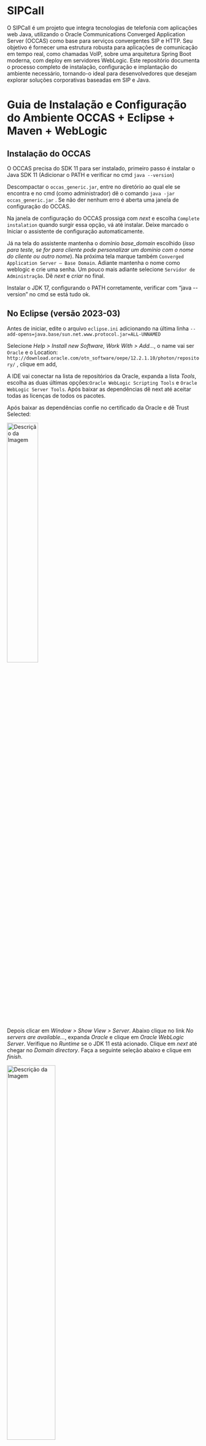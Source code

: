 # SIPCall

O SIPCall é um projeto que integra tecnologias de telefonia com aplicações web Java, utilizando o Oracle Communications Converged Application Server (OCCAS) como base para serviços convergentes SIP e HTTP. Seu objetivo é fornecer uma estrutura robusta para aplicações de comunicação em tempo real, como chamadas VoIP, sobre uma arquitetura Spring Boot moderna, com deploy em servidores WebLogic. Este repositório documenta o processo completo de instalação, configuração e implantação do ambiente necessário, tornando-o ideal para desenvolvedores que desejam explorar soluções corporativas baseadas em SIP e Java.

# Guia de Instalação e Configuração do Ambiente OCCAS + Eclipse + Maven + WebLogic

## Instalação do OCCAS 

O OCCAS precisa do SDK 11 para ser instalado, primeiro passo é instalar o Java SDK 11 (Adicionar o PATH e verificar no cmd `java --version`) 

Descompactar o `occas_generic.jar`, entre no diretório ao qual ele se encontra e no cmd (como administrador) dê o comando `java -jar occas_generic.jar` . Se não der nenhum erro é aberta uma janela de configuração do OCCAS. 

Na janela de configuração do OCCAS prossiga com *next* e escolha `Complete instalation` quando surgir essa opção, vá até instalar. Deixe marcado o Iniciar o assistente de configuração automaticamente.  

Já na tela do assistente mantenha o domínio *base_domain* escolhido (*isso para teste, se for para cliente pode personalizar um domínio com o nome do cliente ou outro nome*). Na próxima tela marque também `Converged Application Server – Base Domain`. Adiante mantenha o nome como weblogic e crie uma senha. Um pouco mais adiante selecione `Servidor de Administração`. Dê *next* e *criar* no final. 

Instalar o JDK 17, configurando o PATH corretamente, verificar com “java --version” no cmd se está tudo ok. 

## No Eclipse (versão 2023-03) 

Antes de iniciar, edite o arquivo `eclipse.ini` adicionando na última linha `--add-opens=java.base/sun.net.www.protocol.jar=ALL-UNNAMED` 

Selecione *Help > Install new Software, Work With > Add...*, o name vai ser `Oracle` e o Location: `http://download.oracle.com/otn_software/oepe/12.2.1.10/photon/repository/` , clique em add, 

A IDE vai conectar na lista de repositórios da Oracle, expanda a lista *Tools*, escolha as duas últimas opções:`Oracle WebLogic Scripting Tools` e `Oracle WebLogic Server Tools`. Após baixar as dependências dê next até aceitar todas as licenças de todos os pacotes. 

Após baixar as dependências confie no certificado da Oracle e dê Trust Selected: 

<img src="./img/img-1.png" alt="Descrição da Imagem" width="40%">

Depois clicar em *Window > Show View > Server*. Abaixo clique no link *No servers are available...*, expanda *Oracle* e clique em *Oracle WebLogic Server*. Verifique no *Runtime* se o JDK 11 está acionado. Clique em *next* até chegar no *Domain directory*. Faça a seguinte seleção abaixo e clique em *finish*.

<img src="./img/img-2.png" alt="Descrição da Imagem" width="50%">

Sendo assim é habilitada a opção do servidor e o botão verde para startar

<img src="./img/img-3.png" alt="Descrição da Imagem" width="70%">

## Configurando o Weblogic 

Após a instalação do OCCAS e configurações anteriores, é necessário que as opções *Sip Servlet* e *Media Server Control* estejam habilitadas na tela seguinte: 

<img src="./img/img-4.png" alt="Descrição da Imagem" width="50%">

Em “Ambiente” clique em “Servidores”, deve aparecer isso:

<img src="./img/img-5.png" alt="Descrição da Imagem" width="50%">

Antes de prosseguir é necessário instalar o Maven, descompacte o arquivo zip do Apache Maven em “C:\Arquivos de Programas”. 

Depois no Eclipse vá para *Window > Preferences*, clique na aba *Maven > Instalation*, clique em *Add > External*, adicione o Maven, dê finish e selecione a opção abaixo. 

<img src="./img/img-6.png" alt="Descrição da Imagem" width="50%">

Dê *Apply and close*.

## Instalar a biblioteca sip no projeto 

Clique no modulo chamada-segura-core com o botão direito e vá em propriedades, em *Target Runtime* escolha Oracle Weblogic, dê um *Apply*. Depois em *Java Build Path* clique em *add library > user library > user libraries > new*, nomeie como sip, clique no *system library*, clique em *add external jar*, na pasta *oracle* vá até *wlserver*, adentre até a pasta *sip* e escolha os 4 arquivos que possuem em seu nome a palavra *sip*. Depois de selecionar dê *apply and close*, e *finish*. 

## Configuração do Apache Maven no Eclipse

Na aba *Window* > *Preferences* > *Maven* > *Installations* > *Add* > *Directory* > (Buscar no diretório correto onde está o Apache-maven-3.9.8) > Clicar no botão *Apply and Close*

## Subindo o arquivo .war no Weblogic 

Para compilar o projeto dê *Run As > Maven install*. 

No módulo um, *chamada-segura-api*, na pasta *target*, estará o arquivo `.war` 

Voltando ao Weblogic clique em Implantações, clique em instalar, clique em *Faça upload do seu arquivo*, depois em *Arquivo Compactado de implantação* clique em *Escolher arquivo*, escolha o `.war` que já visualizamos antes na pasta `Target`, dê *próximo* duas vezes, clique em Instalar esta implantação como um aplicativo, dê próximo e clique em finalizar. Esse é o resultado: 

<img src="./img/img-7.png" alt="Descrição da Imagem" width="50%">

Novamente no Weblogic, em servidores, clique no servidor AdminServer 

<img src="./img/img-8.png" alt="Descrição da Imagem" width="50%">

Vá em protocolos, depois canais, assim vc verá os protocolos que estão rodando e suas respectivas portas: 

<img src="./img/img-9.png" alt="Descrição da Imagem" width="50%">

## Configuração para novo projeto utilizando Spring 

- Projeto novo criado no Initialzr (com Java 17):

  - Abrir projeto na IDE (com tudo já instalado nela)
  
### POM do projeto:

O POM é configurado para um projeto Spring Boot na versão 2.7.18, que é especificado pelo spring-boot-starter-parent. Ele está configurado para empacotar o projeto como um WAR, adequado para implantação em servidores de aplicativos. O projeto utiliza Java 11, como definido pela propriedade <java.version>. As principais dependências incluem spring-boot-starter-data-jpa para integração com JPA, spring-boot-starter-web para criar aplicações web, e mysql-connector-j na versão mais recente disponível para conectividade com o banco de dados MySQL se necessário. Também inclui spring-boot-devtools para facilitar o desenvolvimento com recursos como reinicialização automática, e springdoc-openapi-ui na versão 1.6.15 para documentação da API com Swagger. O maven-war-plugin é configurado para incluir recursos da pasta src/main/webapp. As versões das dependências são controladas por propriedades definidas, como spring.boot.version na versão 2.7.18, e a codificação UTF-8 é definida para o projeto, garantindo compatibilidade e consistência em todo o código.

Exemplo:

```
<?xml version="1.0" encoding="UTF-8"?>
<project xmlns="http://maven.apache.org/POM/4.0.0" xmlns:xsi="http://www.w3.org/2001/XMLSchema-instance"
    xsi:schemaLocation="http://maven.apache.org/POM/4.0.0 https://maven.apache.org/xsd/maven-4.0.0.xsd">
    <modelVersion>4.0.0</modelVersion>

    <groupId>br.com.sipcall</groupId>
    <artifactId>sipcall</artifactId>
    <version>0.0.1-SNAPSHOT</version>
    <name>sipcall</name>
    <packaging>war</packaging>

    <properties>
        <java.version>1.8</java.version>
        <spring.boot.version>2.7.18</spring.boot.version>
        <maven.compiler.source>${java.version}</maven.compiler.source>
        <maven.compiler.target>${java.version}</maven.compiler.target>
        <project.build.sourceEncoding>UTF-8</project.build.sourceEncoding>
    </properties>

    <dependencies>
        <!-- SPRING BOOT STARTER WEB -->
        <dependency>
            <groupId>org.springframework.boot</groupId>
            <artifactId>spring-boot-starter-web</artifactId>
            <version>${spring.boot.version}</version>
            <exclusions>
                <exclusion>
                    <groupId>org.springframework.boot</groupId>
                    <artifactId>spring-boot-starter-logging</artifactId>
                </exclusion>
                <exclusion>
                    <groupId>org.slf4j</groupId>
                    <artifactId>slf4j-log4j12</artifactId>
                </exclusion>
                <exclusion>
                    <groupId>log4j</groupId>
                    <artifactId>log4j</artifactId>
                </exclusion>
            </exclusions>
        </dependency>

		<!-- SPRING BOOT STARTER TEST -->
		<dependency>
		    <groupId>org.springframework.boot</groupId>
		    <artifactId>spring-boot-starter-test</artifactId>
		    <version>${spring.boot.version}</version>
		    <scope>test</scope>
        </dependency>

        <!-- SPRING BOOT STARTER TOMCAT -->
        <dependency>
            <groupId>org.springframework.boot</groupId>
            <artifactId>spring-boot-starter-tomcat</artifactId>
            <version>${spring.boot.version}</version>
            <scope>provided</scope>
        </dependency>

        <!-- SPRING BOOT DEVTOOLS -->
        <dependency>
            <groupId>org.springframework.boot</groupId>
            <artifactId>spring-boot-devtools</artifactId>
            <version>${spring.boot.version}</version>
            <scope>runtime</scope>
            <optional>true</optional>
        </dependency>

        <!-- SPRINGDOC OPENAPI -->
        <dependency>
            <groupId>org.springdoc</groupId>
            <artifactId>springdoc-openapi-ui</artifactId>
            <version>1.6.15</version>
        </dependency>
        
        <!-- JAKARTA ANNOTATION API -->
        <dependency>
            <groupId>jakarta.annotation</groupId>
            <artifactId>jakarta.annotation-api</artifactId>
            <version>3.0.0</version>
        </dependency>

        <!-- SPRING DATA JPA -->
        <dependency>
            <groupId>org.springframework.data</groupId>
            <artifactId>spring-data-jpa</artifactId>
            <version>2.7.18</version>
        </dependency>

        <!-- LOGGING DEPENDENCIES -->
        <dependency>
            <groupId>org.slf4j</groupId>
            <artifactId>slf4j-api</artifactId>
            <version>1.7.36</version>
        </dependency>

        <dependency>
            <groupId>org.slf4j</groupId>
            <artifactId>slf4j-jdk14</artifactId>
            <version>1.7.36</version>
        </dependency>
        
        <!-- MYSQL CONNECTOR -->
        <dependency>
		    <groupId>com.mysql</groupId>
		    <artifactId>mysql-connector-j</artifactId>
		    <version>8.3.0</version>
		</dependency>
    </dependencies>

    <build>
        <plugins>
            <plugin>
                <groupId>org.springframework.boot</groupId>
                <artifactId>spring-boot-maven-plugin</artifactId>
                <version>${spring.boot.version}</version>
            </plugin>
            <plugin>
                <groupId>org.apache.maven.plugins</groupId>
                <artifactId>maven-war-plugin</artifactId>
                <version>3.3.2</version>
                <configuration>
                    <webResources>
                        <resource>
                            <directory>src/main/webapp</directory>
                        </resource>
                    </webResources>
                    <warName>sipcall</warName>
                </configuration>
            </plugin>
        </plugins>
    </build>
</project>
```

### Configurações em Properties

Esse passo a passo serve para configurar seu projeto no Eclipse como um módulo web dinâmico com suporte para Java 11, garantindo que ele esteja pronto para ser desenvolvido e executado em um ambiente de servidor de aplicações:
- Clique com o botão direito no projeto:<br>
`Properties` > `Project Facets` > *Convert to faceted form...*<br>
Escolha: *Dynamic Web Module*, *Java 11 (esse 11 se encontra na setinha do lado)* > **Apply**, **Apply and close**<br>

Esse passo a passo serve para associar seu projeto no Eclipse ao servidor Oracle WebLogic Server 14.1.1.0, configurando-o para ser executado e testado nesse ambiente de servidor.
- Clique com o botão direito no projeto:<br>
`Properties` > `Targeted Runtimes` > `Oracle WebLogic Server 14.1.1.0` > **Apply**, **Apply and close**


Esse passo a passo serve para configurar o caminho de construção do projeto no Eclipse para usar o JDK 11, garantindo que o projeto seja compilado com a versão correta do Java.
- Clique com o botão direito no projeto:<br>
`Properties` > `Java Build Path` > `Modulepath` *(clique em cima)* > `Edit`<br>
Escolha: `JavaSE-11 (jdk-11.0.22)` > **Finish**

## Novo Domínio

Para criar um novo domínio no Oracle Communications Converged Application Server (OCCAS) semelhante ao base_domain, você pode seguir os passos descritos na documentação para criar um domínio com opções SIP utilizando o Configuration Wizard do WebLogic. Aqui está um resumo das etapas necessárias:

Crie uma nova pasta vazia de domínio em `C:\Oracle\Middleware\Oracle_Home\user_projects\domains` *(Exemplo: demo_domain)*

1. Inicie o Configuration Wizard<br>
Windows: Vá para o diretório `C:\Oracle\Middleware\Oracle_Home\wlserver\common\bin`<br>
No Windows execute *config.cmd*<br>
Linux ou Solaris: Execute *sh config.sh*

2. Tipo de Configuração<br>
Selecione `Create a new domain`.
Especifique o diretório Domain_home onde o novo domínio será criado. Este diretório deve estar vazio.

3. Escolha o Template<br>
Na tela de templates, selecione "Create Domain Using Product Templates".
Escolha o template que corresponde ao tipo de domínio que você deseja criar, mantenha o primeiro e já selecionado por padrão `Basic WebLogic Server Domain - 14.1.1.0.0[wlserver]*` e também escolha a opção `Converged Application Server - Basic Domain - 8.1.0.0 [wlserver]` para ter um domínio SIP com *Sip Server* e *Media Server Control* habilitados.

4. Configuração da Conta de Administrador<br>
Insira o nome de usuário (weblogic) e a senha para a conta de administrador do domínio.
Guarde essas informações, pois serão necessárias para acessar o servidor de administração.

5. Modo do Domínio e JDK<br>
Escolha o modo do domínio (Desenvolvimento ou Produção) e o JDK a ser utilizado.
Em geral, o modo de desenvolvimento é utilizado para testes, e o modo de produção oferece maior segurança.

6. Configurações Avançadas (Opcional)<br>
Se desejar, você pode configurar o servidor de administração, Node Manager, servidores gerenciados, clusters e serviços nesta etapa.
Configure as portas de escuta e, se necessário, habilite o SSL.

7. Resumo e Finalização<br>
Revise todas as configurações no resumo.
Clique em "Create" para finalizar a criação do domínio.
Após seguir esses passos, você terá um novo domínio configurado para o OCCAS, baseado em um template pré-definido, semelhante ao base_domain.

## Como Configurar um Novo Servidor WebLogic no Eclipse

Na aba Servers, crie uma nova configuração de servidor selecionando Oracle WebLogic Server e um novo Domain Directory.

- Na aba inferior `Servers` (próxima ao console), clique com o botão direito: <br>
*New* > *Server* > *Oracle* > *Oracle WebLogic Server* > **Next** ><br>
Escolha o Domain Directory *(Tem que ser novo)* > **Finish**

## Gerar arquivo WAR

Para gerar o arquivo WAR corretamente usando "Run As > Maven Build" no Eclipse, siga os passos abaixo:

1. Clique com o botão direito no seu projeto no Eclipse, vá em "Run As" > "Maven Clean...".

2. Clique com o botão direito no seu projeto no Eclipse, vá em "Maven" > "Update Project...".

3. Clique com o botão direito no seu projeto no Eclipse, vá em "Run As" > "Maven install..." *(faça esse passo duas vezes, se necessário)*.

Isso executará os comandos que limparão qualquer build anterior, criarão um novo build e gerarão o arquivo WAR. O arquivo WAR será gerado na pasta target do seu projeto.

Depois de executar os comandos para gerar o WAR, você encontrará o arquivo na pasta `target` dentro do diretório do seu projeto.

Por exemplo, se o nome do seu projeto é demo, o caminho completo seria:
```
/caminho/para/seu/projeto/target/demo-0.0.1-SNAPSHOT.war
```

O nome do arquivo WAR seguirá o padrão `<artifactId>-<version>.war`, conforme definido no seu arquivo `pom.xml`. 

## Localizar o Arquivo config.xml no OCCAS 

No Windows, o arquivo config.xml (para entre outras coisas configurar o listen address do OCCAS) geralmente está localizado na pasta do domínio do OCCAS, que deve estar em um diretório semelhante a:
```
C:\Oracle\Middleware\Oracle_Home\user_projects\domains\base_domain\config\config.xml
```

## Elemento `<listen-address>` no config.xml

O elemento `<listen-address></listen-address>` no config.xml do domínio do OCCAS define o endereço IP ou o nome de host no qual o servidor irá escutar e aceitar conexões de entrada, restringindo ou direcionando o tráfego para um endereço específico.

Quando o <listen-address></listen-address> está vazio no config.xml do OCCAS, ele geralmente significa 0.0.0.0, indicando que o servidor aceitará conexões em todas as interfaces de rede disponíveis.

## Nova porta SIP para redirect 302

Configuração em _config.xml_ (foi adicionada a porta 5065 para lidar com redirect 302)

```
<network-access-point>
      <name>sip-redirect</name>
      <protocol>sip</protocol>
      <listen-port>5065</listen-port>
      <public-port>5065</public-port>
      <http-enabled-for-this-protocol>false</http-enabled-for-this-protocol>
      <outbound-enabled>true</outbound-enabled>
</network-access-point>
```

Trecho de código acrescentado em MainHandler.java

```
     if (useRedirect) {
	requestUri.setPort(5065); 
	request.setRequestURI(requestUri);
	LOGGER.info("INVITE received, redirecting to " + requestUri);
	service.handleRedirect(request, from, originalToNumber, newToNumber, callId);
    } else {
	service.proxyInviteRequest(request, from, originalToNumber, newToNumber, callId);
    }
```

## Adicionando `warName`

Alterar o `<warName>` no POM modifica o `context-root` no arquivo `weblogic.xml`, o que define o primeiro segmento da URL da API após `localhost:porta` no WebLogic.

Exemplo:
```
    <build>
        <plugins>
            <plugin>
                <groupId>org.springframework.boot</groupId>
                <artifactId>spring-boot-maven-plugin</artifactId>
                <version>${spring.boot.version}</version>
            </plugin>
            <plugin>
		    <groupId>org.apache.maven.plugins</groupId>
		    <artifactId>maven-war-plugin</artifactId>
		    <version>3.3.2</version>
		    <configuration>
			<webResources>
			    <resource>
				<directory>src/main/webapp</directory>
			    </resource>
			</webResources>
			<warName>sipcall</warName> <!-- O nome do WAR será "sipcall.war" -->
		    </configuration>
		</plugin>
        </plugins>
    </build>
```

Resultado:
```
http://localhost:7001/sipcall/api/invite/551140044000/551140674555
```

# Acesso ao Swagger para Testes da API

Para acessar a interface do Swagger e realizar testes na API, basta abrir o navegador e ir até o caminho configurado em springdoc.swagger-ui.path. No caso acima, a interface estará disponível em http://localhost:7001/sipcall/documentation. Nessa página, será possível visualizar todos os endpoints disponíveis, organizados por controladores e métodos, e utilizar a funcionalidade "Try it out" para testar as requisições diretamente na interface. Isso facilita a validação das funcionalidades da API durante o desenvolvimento ou testes.








